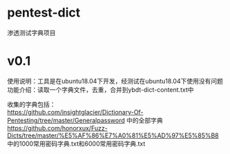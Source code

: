 # pentest-dict
渗透测试字典项目

# v0.1
使用说明：工具是在ubuntu18.04下开发，经测试在ubuntu18.04下使用没有问题  
功能介绍：读取一个字典文件，去重，合并到ybdt-dict-content.txt中

收集的字典包括：  
https://github.com/insightglacier/Dictionary-Of-Pentesting/tree/master/Generalpassword 中的全部字典  
https://github.com/honorxux/Fuzz-Dicts/tree/master/%E5%AF%86%E7%A0%81%E5%AD%97%E5%85%B8 中的1000常用密码字典.txt和6000常用密码字典.txt
